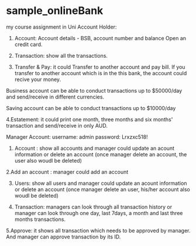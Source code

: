 # sample_onlineBank
my course assignment in Uni
Account Holder:

1. Account: Account details - BSB, account number and balance
Open an credit card.

2. Transaction: show all the transactions.

3. Transfer & Pay: it could Transfer to another account and pay bill. If you transfer to another account which is in the this bank, the account could recive your money.

Business account can be able to conduct transactions up to $50000/day and send/receive in different currencies.

Saving account can be able to conduct transactions up to $10000/day

4.Estatement: it could print one month, three months and six months' transaction and send/receive in only AUD.

Manager Account: 	username:	admin   password: Lrxzxc518!

1. Account : show all accounts and manager could update an acount information or delete an account (once manager delete an account, the user also woudl be deleted)

2.Add an account : manager could add an account 

3. Users: show all users and manager could update an acount information or delete an account (once manager delete an user, his/her account also woudl be deleted)

4. Transaction: managers can look through all transaction history or manager can look through one day, last 7days, a month and last three months transactions.

5.Approve: it shows all transaction which needs to be approved by manager. And manager can approve transaction by its ID.